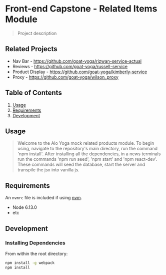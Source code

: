 # Front-end Capstone - Related Items Module

> Project description

## Related Projects

  - Nav Bar - https://github.com/goat-yoga/rizwan-service-actual
  - Reviews - https://github.com/goat-yoga/russell-service
  - Product Display - https://github.com/goat-yoga/kimberly-service
  - Proxy - https://github.com/goat-yoga/wilson_proxy

## Table of Contents

1. [Usage](#Usage)
1. [Requirements](#requirements)
1. [Development](#development)

## Usage

> Welcome to the Alo Yoga mock related products module. To begin using, navigate to the repository's main directory, run the command 'npm install'. After installing all the dependencies, in a news terminals run the commands 'npm run seed', 'npm start' and 'npm react-dev'. These commands will seed the database, start the server and transpile the jsx into vanilla js.

## Requirements

An `nvmrc` file is included if using [nvm](https://github.com/creationix/nvm).

- Node 6.13.0
- etc

## Development

### Installing Dependencies

From within the root directory:

```sh
npm install -g webpack
npm install
```

